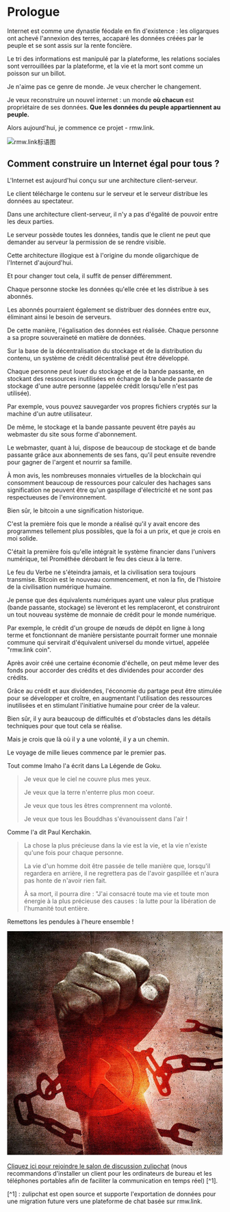 # Prologue

Internet est comme une dynastie féodale en fin d'existence : les oligarques ont achevé l'annexion des terres, accaparé les données créées par le peuple et se sont assis sur la rente foncière.

Le tri des informations est manipulé par la plateforme, les relations sociales sont verrouillées par la plateforme, et la vie et la mort sont comme un poisson sur un billot.

Je n'aime pas ce genre de monde. Je veux chercher le changement.

Je veux reconstruire un nouvel internet : un monde **où chacun** est propriétaire de ses données. **Que les données du peuple appartiennent au peuple.**

Alors aujourd'hui, je commence ce projet - rmw.link.

![rmw.link标语图](/slogan.svg)

## Comment construire un Internet égal pour tous ?

L'Internet est aujourd'hui conçu sur une architecture client-serveur.

Le client télécharge le contenu sur le serveur et le serveur distribue les données au spectateur.

Dans une architecture client-serveur, il n'y a pas d'égalité de pouvoir entre les deux parties.

Le serveur possède toutes les données, tandis que le client ne peut que demander au serveur la permission de se rendre visible.

Cette architecture illogique est à l'origine du monde oligarchique de l'Internet d'aujourd'hui.

Et pour changer tout cela, il suffit de penser différemment.

Chaque personne stocke les données qu'elle crée et les distribue à ses abonnés.

Les abonnés pourraient également se distribuer des données entre eux, éliminant ainsi le besoin de serveurs.

De cette manière, l'égalisation des données est réalisée. Chaque personne a sa propre souveraineté en matière de données.

Sur la base de la décentralisation du stockage et de la distribution du contenu, un système de crédit décentralisé peut être développé.

Chaque personne peut louer du stockage et de la bande passante, en stockant des ressources inutilisées en échange de la bande passante de stockage d'une autre personne (appelée crédit lorsqu'elle n'est pas utilisée).

Par exemple, vous pouvez sauvegarder vos propres fichiers cryptés sur la machine d'un autre utilisateur.

De même, le stockage et la bande passante peuvent être payés au webmaster du site sous forme d'abonnement.

Le webmaster, quant à lui, dispose de beaucoup de stockage et de bande passante grâce aux abonnements de ses fans, qu'il peut ensuite revendre pour gagner de l'argent et nourrir sa famille.

À mon avis, les nombreuses monnaies virtuelles de la blockchain qui consomment beaucoup de ressources pour calculer des hachages sans signification ne peuvent être qu'un gaspillage d'électricité et ne sont pas respectueuses de l'environnement.

Bien sûr, le bitcoin a une signification historique.

C'est la première fois que le monde a réalisé qu'il y avait encore des programmes tellement plus possibles, que la foi a un prix, et que je crois en moi solide.

C'était la première fois qu'elle intégrait le système financier dans l'univers numérique, tel Prométhée dérobant le feu des cieux à la terre.

Le feu du Verbe ne s'éteindra jamais, et la civilisation sera toujours transmise. Bitcoin est le nouveau commencement, et non la fin, de l'histoire de la civilisation numérique humaine.

Je pense que des équivalents numériques ayant une valeur plus pratique (bande passante, stockage) se lèveront et les remplaceront, et construiront un tout nouveau système de monnaie de crédit pour le monde numérique.

Par exemple, le crédit d'un groupe de nœuds de dépôt en ligne à long terme et fonctionnant de manière persistante pourrait former une monnaie commune qui servirait d'équivalent universel du monde virtuel, appelée "rmw.link coin".

Après avoir créé une certaine économie d'échelle, on peut même lever des fonds pour accorder des crédits et des dividendes pour accorder des crédits.

Grâce au crédit et aux dividendes, l'économie du partage peut être stimulée pour se développer et croître, en augmentant l'utilisation des ressources inutilisées et en stimulant l'initiative humaine pour créer de la valeur.

Bien sûr, il y aura beaucoup de difficultés et d'obstacles dans les détails techniques pour que tout cela se réalise.

Mais je crois que là où il y a une volonté, il y a un chemin.

Le voyage de mille lieues commence par le premier pas.

Tout comme Imaho l'a écrit dans La Légende de Goku.

> Je veux que le ciel ne couvre plus mes yeux.
> 
> Je veux que la terre n'enterre plus mon coeur.
> 
> Je veux que tous les êtres comprennent ma volonté.
> 
> Je veux que tous les Bouddhas s'évanouissent dans l'air !

Comme l'a dit Paul Kerchakin.

> La chose la plus précieuse dans la vie est la vie, et la vie n'existe qu'une fois pour chaque personne.
> 
> La vie d'un homme doit être passée de telle manière que, lorsqu'il regardera en arrière, il ne regrettera pas de l'avoir gaspillée et n'aura pas honte de n'avoir rien fait.
> 
> À sa mort, il pourra dire : "J'ai consacré toute ma vie et toute mon énergie à la plus précieuse des causes : la lutte pour la libération de l'humanité tout entière.

Remettons les pendules à l'heure ensemble !

![](https://raw.githubusercontent.com/gcxfd/img/gh-pages/1.jpg)

[Cliquez ici pour rejoindre le salon de discussion zulipchat](https://rmw.zulipchat.com) (nous recommandons d'installer un client pour les ordinateurs de bureau et les téléphones portables afin de faciliter la communication en temps réel) [^1].

[^1] : zulipchat est open source et supporte l'exportation de données pour une migration future vers une plateforme de chat basée sur rmw.link.